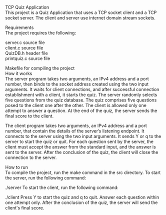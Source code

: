 TCP Quiz Application\
This project is a Quiz Application that uses a TCP socket client and a TCP socket server. The client and server use internet domain stream sockets.

Requirements\
The project requires the following:

server.c source file\
client.c source file\
QuizDB.h header file\
printquiz.c source file

Makefile for compiling the project\
How it works\
The server program takes two arguments, an IPv4 address and a port number, then binds to the socket address created using the two input arguments. It waits for client connections, and after successful connection establishment with a client, it starts the quiz. The server randomly selects five questions from the quiz database. The quiz comprises five questions posed to the client one after the other. The client is allowed only one attempt to answer a question. At the end of the quiz, the server sends the final score to the client. 

The client program takes two arguments, an IPv4 address and a port number, that contain the details of the server’s listening endpoint. It connects to the server using the two input arguments. It sends Y or q to the server to start the quiz or quit. For each question sent by the server, the client must accept the answer from the standard input, and the answer is sent to the server. After the conclusion of the quiz, the client will close the connection to the server.

How to run\
To compile the project, run the make command in the src directory. To start the server, run the following command:


./server <IPv4 address> <port number>
To start the client, run the following command:

./client <IPv4 address> <port number>
Press Y to start the quiz and q to quit. Answer each question within one attempt only. After the conclusion of the quiz, the server will send the client's final score.